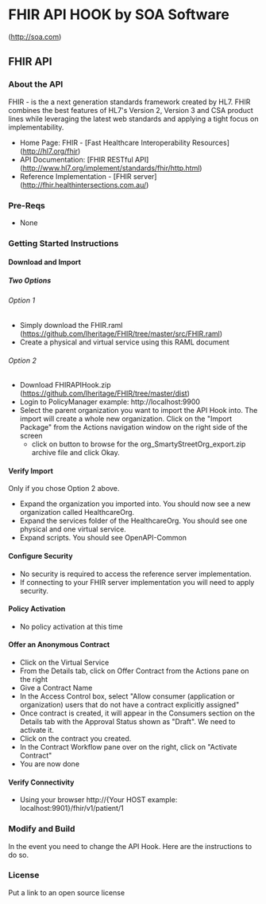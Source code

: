 # FHIR API HOOK by SOA Software
(http://soa.com) 

## FHIR API 
### About the API
FHIR - is the a next generation standards framework created by HL7.  FHIR combines the best features of HL7's Version 2, Version 3 and CSA product lines while leveraging the latest web standards and applying a tight focus on implementability. 
- Home Page: FHIR - [Fast Healthcare Interoperability Resources] (http://hl7.org/fhir)
- API Documentation: [FHIR RESTful API] (http://www.hl7.org/implement/standards/fhir/http.html)
- Reference Implementation - [FHIR server] (http://fhir.healthintersections.com.au/)

### Pre-Reqs
- None

### Getting Started Instructions
#### Download and Import
##### Two Options
###### Option 1
- Simply download the FHIR.raml (https://github.com/lheritage/FHIR/tree/master/src/FHIR.raml)
- Create a physical and virtual service using this RAML document

###### Option 2
- Download FHIRAPIHook.zip (https://github.com/lheritage/FHIR/tree/master/dist)
- Login to PolicyManager  example: http://localhost:9900
- Select the parent organization you want to import the API Hook into.  The import will create a whole new organization.  Click on the "Import Package" from the Actions navigation window on the right side of the screen
  - click on button to browse for the org_SmartyStreetOrg_export.zip archive file and click Okay.

#### Verify Import
Only if you chose Option 2 above.
- Expand the organization you imported into.  You should now see a new organization called HealthcareOrg.
- Expand the services folder of the HealthcareOrg.  You should see one physical and one virtual service.
- Expand scripts.  You should see OpenAPI-Common

#### Configure Security
- No security is required to access the reference server implementation.  
- If connecting to your FHIR server implementation you will need to apply security.

#### Policy Activation
- No policy activation at this time


#### Offer an Anonymous Contract
- Click on the Virtual Service
- From the Details tab, click on Offer Contract from the Actions pane on the right
- Give a Contract Name
- In the Access Control box, select "Allow consumer (application or organization) users that do not have a contract explicitly assigned"
- Once contract is created, it will appear in the Consumers section on the Details tab with the Approval Status shown as "Draft".   We need to activate it. 
- Click on the contract you created.
- In the Contract Workflow pane over on the right, click on "Activate Contract"
- You are now done

#### Verify Connectivity
- Using your browser http://{Your HOST example: localhost:9901}/fhir/v1/patient/1

### Modify and Build
In the event you need to change the API Hook.   Here are the instructions to do so. 

### License
Put a link to an open source license
